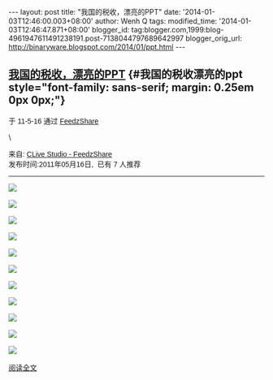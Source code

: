 --- layout: post title: "我国的税收，漂亮的PPT" date:
'2014-01-03T12:46:00.003+08:00' author: Wenh Q tags: modified\_time:
'2014-01-03T12:46:47.871+08:00' blogger\_id:
tag:blogger.com,1999:blog-4961947611491238191.post-7138044797689642997
blogger\_orig\_url: http://binaryware.blogspot.com/2014/01/ppt.html ---
<div dir="ltr">

[我国的税收，漂亮的PPT](http://hi.baidu.com/clive_studio/blog/item/1e0880a58fbe82e09052ee9d.html) {#我国的税收漂亮的ppt style="font-family: sans-serif; margin: 0.25em 0px 0px;"}
-------------------------------------------------------------------------------------------------

<div style="font-family: sans-serif; margin-bottom: 0.5em;">

于 11-5-16 通过 [FeedzShare](http://www.feedzshare.com/)

</div>

\
<div style="font-family: sans-serif;">

来自: [CLive Studio -
FeedzShare](http://www.feedzshare.com/b/7335233/2)  \
发布时间:2011年05月16日,  已有 7 人推荐

</div>

------------------------------------------------------------------------

<div style="font-family: sans-serif;">

![](http://hiphotos.baidu.com/clive_studio/pic/item/e85068fd00afe3a6fd037f64.jpg)\
\
![](http://hiphotos.baidu.com/clive_studio/pic/item/1ab95bec4605231479f05564.jpg)\
\
![](http://hiphotos.baidu.com/clive_studio/pic/item/4cd7aa7a196a5baf0bd18765.jpg)\
\
![](http://hiphotos.baidu.com/clive_studio/pic/item/e3b9e3175c406f1121a4e965.jpg)\
\
![](http://hiphotos.baidu.com/clive_studio/pic/item/b812952b9f3e30635243c165.jpg)\
\
![](http://hiphotos.baidu.com/clive_studio/pic/item/6843813ecf6c5bb755e72365.jpg)\
\
![](http://hiphotos.baidu.com/clive_studio/pic/item/b1bc39242f537c3b35a80f65.jpg)\
\
![](http://hiphotos.baidu.com/clive_studio/pic/item/1076370b9f2c054494ca6b65.jpg)\
\
![](http://hiphotos.baidu.com/clive_studio/pic/item/d6d604c3b67cf2400ff47765.jpg)\
\
![](http://hiphotos.baidu.com/clive_studio/pic/item/c648904f957db591d0c86a65.jpg)\
\
![](http://hiphotos.baidu.com/clive_studio/pic/item/22cf097638719340b151b966.jpg)\
\
[阅读全文](http://hi.baidu.com/clive_studio/blog/item/1e0880a58fbe82e09052ee9d.html) 

</div>

</div>

